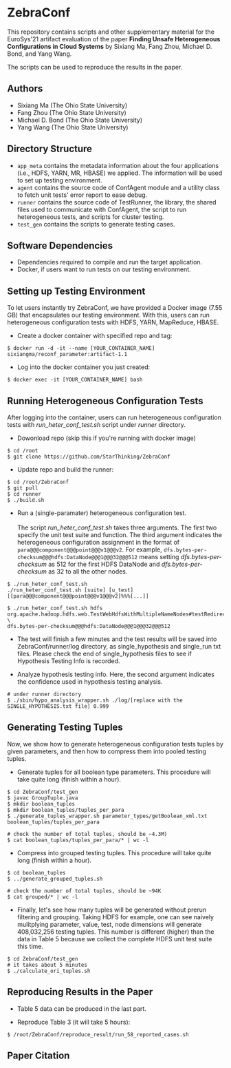 # ZebraConf
This repository contains scripts and other supplementary material
for the EuroSys'21 artifact evaluation of the paper **Finding Unsafe Heterogeneous Configurations in Cloud Systems** 
by Sixiang Ma, Fang Zhou, Michael D. Bond, and Yang Wang.

The scripts can be used to reproduce the results in the paper.

## Authors
 * Sixiang Ma (The Ohio State University)
 * Fang Zhou (The Ohio State University)
 * Michael D. Bond (The Ohio State University)
 * Yang Wang (The Ohio State University)

## Directory Structure
 * `app_meta` contains the metadata information about the four applications (i.e., HDFS, YARN, MR, HBASE) we applied. The information will be used to set up testing environment.
 * `agent` contains the source code of ConfAgent module and a utility class to fetch unit tests' error report to ease debug. 
 * `runner` contains the source code of TestRunner, the library, the shared files used to communicate with ConfAgent,  the script to run heterogeneous tests, and scripts for cluster testing.
 * `test_gen` contains the scripts to generate testing cases.

## Software Dependencies
* Dependencies required to compile and run the target application.
* Docker, if users want to run tests on our testing environment.

## Setting up Testing Environment
To let users instantly try ZebraConf, we have provided a Docker image (7.55 GB) that encapsulates our testing environment. With this, users can run heterogeneous configuration tests with HDFS, YARN, MapReduce, HBASE. 

- Create a docker container with specified repo and tag:
```
$ docker run -d -it --name [YOUR_CONTAINER_NAME] sixiangma/reconf_parameter:artifact-1.1
```

- Log into the docker container you just created:
```
$ docker exec -it [YOUR_CONTAINER_NAME] bash
```

## Running Heterogeneous Configuration Tests
After logging into the container, users can run heterogeneous configuration tests with *run_heter_conf_test.sh* script under *runner* directory. 

- Dowonload repo (skip this if you're running with docker image) 
```
$ cd /root
$ git clone https://github.com/StarThinking/ZebraConf
```

- Update repo and build the runner:
```
$ cd /root/ZebraConf
$ git pull
$ cd runner
$ ./build.sh
```

- Run a (single-paramater) heterogeneous configuration test.<br><br>The script *run_heter_conf_test.sh* takes three arguments. The first two specify the unit test suite and function. The third argument indicates the heterogeneous configuration assignment in the format of `para@@@component@@@point@@@v1@@@v2`. For example, `dfs.bytes-per-checksum@@@hdfs:DataNode@@@1@@@32@@@512` means setting *dfs.bytes-per-checksum* as 512 for the first HDFS DataNode and *dfs.bytes-per-checksum* as 32 to all the other nodes.
```
$ ./run_heter_conf_test.sh
./run_heter_conf_test.sh [suite] [u_test] [[para@@@component@@@point@@@v1@@@v2]%%%[...]]

$ ./run_heter_conf_test.sh hdfs org.apache.hadoop.hdfs.web.TestWebHdfsWithMultipleNameNodes#testRedirect \
dfs.bytes-per-checksum@@@hdfs:DataNode@@@1@@@32@@@512
```

- The test will finish a few minutes and the test results will be saved into ZebraConf/runner/log directory, as single\_hypothesis and single\_run txt files. Please check the end of single\_hypothesis files to see if Hypothesis Testing Info is recorded.

- Analyze hypothesis testing info. Here, the second argument indicates the confidence used in hypothesis testing analysis.
```
# under runner directory
$ ./sbin/hypo_analysis_wrapper.sh ./log/[replace with the SINGLE_HYPOTHESIS.txt file] 0.999
```

## Generating Testing Tuples
Now, we show how to generate heterogeneous configuration tests tuples by given parameters, and then how to compress them into pooled testing tuples.

- Generate tuples for all boolean type parameters. This procedure will take quite long (finish within a hour).
```
$ cd ZebraConf/test_gen
$ javac GroupTuple.java
$ mkdir boolean_tuples
$ mkdir boolean_tuples/tuples_per_para
$ ./generate_tuples_wrapper.sh parameter_types/getBoolean_xml.txt boolean_tuples/tuples_per_para

# check the number of total tuples, should be ~4.3M)
$ cat boolean_tuples/tuples_per_para/* | wc -l 
```

- Compress into grouped testing tuples. This procedure will take quite long (finish within a hour). 
```
$ cd boolean_tuples
$ ../generate_grouped_tuples.sh

# check the number of total tuples, should be ~94K
$ cat grouped/* | wc -l
```

- Finally, let's see how many tuples will be generated without prerun filtering and grouping. Taking HDFS for example, one can see naively mulitplying parameter, value, test, node dimensions will generate 408,032,256 testing tuples. This number is different (higher) than the data in Table 5 because we collect the complete HDFS unit test suite this time. 
```
$ cd ZebraConf/test_gen
# it takes about 5 minutes
$ ./calculate_ori_tuples.sh
```

## Reproducing Results in the Paper
- Table 5 data can be produced in the last part.

- Reproduce Table 3 (it will take 5 hours):
```
$ /root/ZebraConf/reproduce_result/run_58_reported_cases.sh

```

Paper Citation
---------------------
